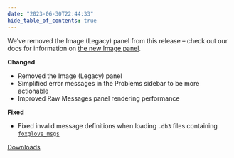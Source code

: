 ```yaml
---
date: "2023-06-30T22:44:33"
hide_table_of_contents: true
---
```

We’ve removed the Image (Legacy) panel from this release – check out our docs for information on [the new Image panel](https://foxglove.dev/docs/studio/panels/image).

**Changed**
- Removed the Image (Legacy) panel
- Simplified error messages in the Problems sidebar to be more actionable
- Improved Raw Messages panel rendering performance

**Fixed**
- Fixed invalid message definitions when loading `.db3` files containing [`foxglove_msgs`](https://github.com/foxglove/schemas)

[Downloads](https://github.com/foxglove/studio/releases/tag/v1.60.0)
